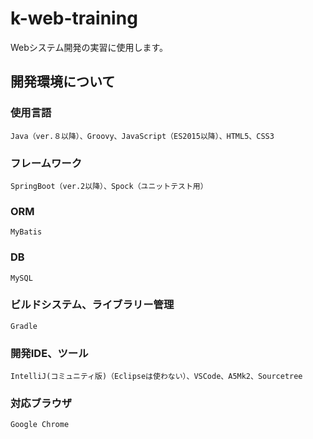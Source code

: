 # k-web-training
Webシステム開発の実習に使用します。

## 開発環境について
### 使用言語
`Java（ver.８以降）、Groovy、JavaScript（ES2015以降）、HTML5、CSS3`
### フレームワーク
`SpringBoot（ver.2以降）、Spock（ユニットテスト用）`
### ORM
`MyBatis`
### DB
`MySQL`
### ビルドシステム、ライブラリー管理
`Gradle`
### 開発IDE、ツール
`IntelliJ(コミュニティ版)（Eclipseは使わない）、VSCode、A5Mk2、Sourcetree`
### 対応ブラウザ
`Google Chrome`
